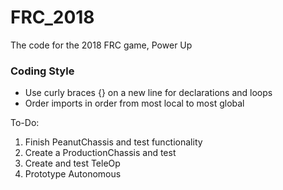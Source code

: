 # FRC_2018
The code for the 2018 FRC game, Power Up

### Coding Style
* Use curly braces {} on a new line for declarations and loops
* Order imports in order from most local to most global

To-Do:
1. Finish PeanutChassis and test functionality
1. Create a ProductionChassis and test
1. Create and test TeleOp
1. Prototype Autonomous

